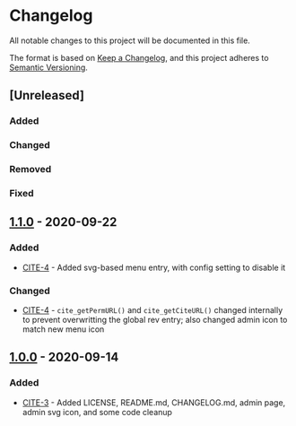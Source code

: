 # Changelog
All notable changes to this project will be documented in this file.

The format is based on [Keep a Changelog](https://keepachangelog.com/en/1.0.0/),
and this project adheres to [Semantic Versioning](https://semver.org/spec/v2.0.0.html).

## [Unreleased]

### Added
### Changed
### Removed
### Fixed

## [1.1.0] - 2020-09-22

### Added

- [CITE-4] - Added svg-based menu entry, with config setting to disable it

### Changed

- [CITE-4] - `cite_getPermURL()` and `cite_getCiteURL()` changed internally to prevent overwritting the global rev entry; also changed admin icon to match new menu icon

## [1.0.0] - 2020-09-14

### Added

- [CITE-3] - Added LICENSE, README.md, CHANGELOG.md, admin page, admin svg icon, and some code cleanup

##

[1.1.0]: https://github.com/tatewake/dokuwiki-plugin-cite/releases/tag/1.1.0
[1.0.0]: https://github.com/tatewake/dokuwiki-plugin-cite/releases/tag/1.0.0

[CITE-4]: http://192.168.1.150/open-source/dokuwiki/cite/-/issues/4
[CITE-3]: http://192.168.1.150/open-source/dokuwiki/cite/-/issues/3
